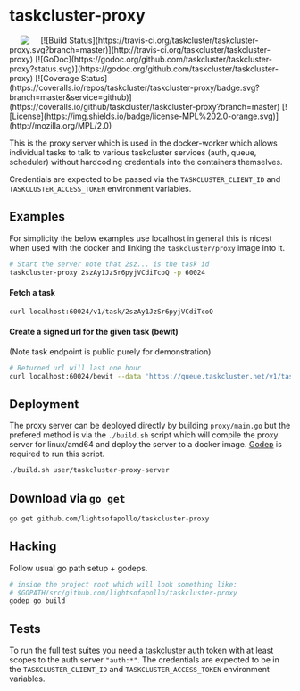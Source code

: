 # taskcluster-proxy
<img hspace="20" align="left" src="https://tools.taskcluster.net/lib/assets/taskcluster-120.png" />
[![Build Status](https://travis-ci.org/taskcluster/taskcluster-proxy.svg?branch=master)](http://travis-ci.org/taskcluster/taskcluster-proxy)
[![GoDoc](https://godoc.org/github.com/taskcluster/taskcluster-proxy?status.svg)](https://godoc.org/github.com/taskcluster/taskcluster-proxy)
[![Coverage Status](https://coveralls.io/repos/taskcluster/taskcluster-proxy/badge.svg?branch=master&service=github)](https://coveralls.io/github/taskcluster/taskcluster-proxy?branch=master)
[![License](https://img.shields.io/badge/license-MPL%202.0-orange.svg)](http://mozilla.org/MPL/2.0)

This is the proxy server which is used in the docker-worker which allows
individual tasks to talk to various taskcluster services (auth, queue,
scheduler) without hardcoding credentials into the containers
themselves.

Credentials are expected to be passed via the `TASKCLUSTER_CLIENT_ID`
and `TASKCLUSTER_ACCESS_TOKEN` environment variables.


## Examples

For simplicity the below examples use localhost in general this is nicest when
used with the docker and linking the `taskcluster/proxy` image into it.

```sh
# Start the server note that 2sz... is the task id
taskcluster-proxy 2szAy1JzSr6pyjVCdiTcoQ -p 60024
```

#### Fetch a task

```sh
curl localhost:60024/v1/task/2szAy1JzSr6pyjVCdiTcoQ
```

#### Create a signed url for the given task (bewit)

(Note task endpoint is public purely for demonstration)

```sh
# Returned url will last one hour
curl localhost:60024/bewit --data 'https://queue.taskcluster.net/v1/task/2szAy1JzSr6pyjVCdiTcoQ'
```

## Deployment

The proxy server can be deployed directly by building `proxy/main.go`
but the prefered method is via the `./build.sh` script which will
compile the proxy server for linux/amd64 and deploy the server to a
docker image. [Godep](https://github.com/tools/godep) is required to run
this script.

```sh
./build.sh user/taskcluster-proxy-server
```

## Download via `go get`

```sh
go get github.com/lightsofapollo/taskcluster-proxy
```

## Hacking

Follow usual go path setup + godeps.

```sh
# inside the project root which will look something like:
# $GOPATH/src/github.com/lightsofapollo/taskcluster-proxy
godep go build
```

## Tests

To run the full test suites you need a [taskcluster auth](http://auth.taskcluster.net/)
token with at least scopes to the auth server `"auth:*"`. The
credentials are expected to be in the `TASKCLUSTER_CLIENT_ID` and
`TASKCLUSTER_ACCESS_TOKEN` environment variables.
